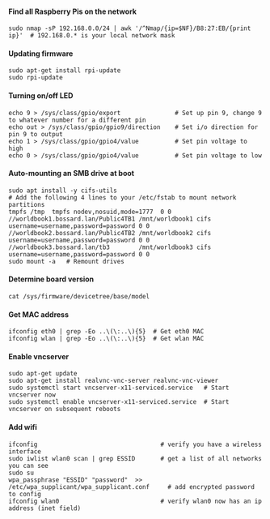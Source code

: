 #### Find all Raspberry Pis on the network

    sudo nmap -sP 192.168.0.0/24 | awk '/^Nmap/{ip=$NF}/B8:27:EB/{print ip}'  # 192.168.0.* is your local network mask

#### Updating firmware

    sudo apt-get install rpi-update
    sudo rpi-update

#### Turning on/off LED

    echo 9 > /sys/class/gpio/export               # Set up pin 9, change 9 to whatever number for a different pin
    echo out > /sys/class/gpio/gpio9/direction    # Set i/o direction for pin 9 to output
    echo 1 > /sys/class/gpio/gpio4/value          # Set pin voltage to high
    echo 0 > /sys/class/gpio/gpio4/value          # Set pin voltage to low

#### Auto-mounting an SMB drive at boot
    sudo apt install -y cifs-utils
    # Add the following 4 lines to your /etc/fstab to mount network partitions
    tmpfs /tmp  tmpfs nodev,nosuid,mode=1777  0 0
    //worldbook1.bossard.lan/Public4TB1 /mnt/worldbook1 cifs username=username,password=password 0 0
    //worldbook2.bossard.lan/Public4TB2 /mnt/worldbook2 cifs username=username,password=password 0 0
    //worldbook3.bossard.lan/tb3        /mnt/worldbook3 cifs username=username,password=password 0 0
    sudo mount -a   # Remount drives

#### Determine board version
```
cat /sys/firmware/devicetree/base/model
```

#### Get MAC address

    ifconfig eth0 | grep -Eo ..\(\:..\){5}  # Get eth0 MAC
    ifconfig wlan | grep -Eo ..\(\:..\){5}  # Get wlan MAC

#### Enable vncserver

    sudo apt-get update
    sudo apt-get install realvnc-vnc-server realvnc-vnc-viewer
    sudo systemctl start vncserver-x11-serviced.service   # Start vncserver now
    sudo systemctl enable vncserver-x11-serviced.service  # Start vncserver on subsequent reboots

#### Add wifi
```
ifconfig                                  # verify you have a wireless interface
sudo iwlist wlan0 scan | grep ESSID       # get a list of all networks you can see
sudo su
wpa_passphrase "ESSID" "password"  >> /etc/wpa_supplicant/wpa_supplicant.conf     # add encrypted password to config
ifconfig wlan0                            # verify wlan0 now has an ip address (inet field)
```
